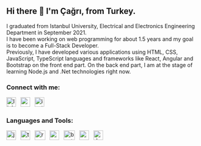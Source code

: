 ## Hi there 👋 I'm Çağrı, from Turkey.

I graduated from Istanbul University, Electrical and Electronics Engineering Department in September 2021. <br />
I have been working on web programming for about 1.5 years and my goal is to become a Full-Stack Developer. <br />
Previously, I have developed various applications using HTML, CSS, JavaScript, TypeScript languages and frameworks like React, Angular and Bootstrap on the front end part. On the back end part, I am at the stage of learning Node.js and .Net technologies right now. 

### Connect with me:

[<img src='https://upload.wikimedia.org/wikipedia/commons/thumb/c/ca/LinkedIn_logo_initials.png/768px-LinkedIn_logo_initials.png' alt='linkedin' width='25' height='25'>](https://www.linkedin.com/in/corskaya/) &nbsp;
[<img src='https://upload.wikimedia.org/wikipedia/commons/thumb/4/4e/Mail_%28iOS%29.svg/768px-Mail_%28iOS%29.svg.png' alt='email' width='25' height='25'>]( mailto:cagriorskaya@hotmail.com) &nbsp;
[<img src='https://upload.wikimedia.org/wikipedia/commons/thumb/e/e7/Instagram_logo_2016.svg/2048px-Instagram_logo_2016.svg.png' alt='instagram' width='25' height='25'>](https://www.instagram.com/orskayacagri/)

### Languages and Tools:

[<img src='https://upload.wikimedia.org/wikipedia/commons/thumb/9/99/Unofficial_JavaScript_logo_2.svg/2048px-Unofficial_JavaScript_logo_2.svg.png' alt='javascript' width='25' height='25'>](https://developer.mozilla.org/en-US/docs/Web/JavaScript?retiredLocale) &nbsp;
[<img src='https://miro.medium.com/max/816/1*TpbxEQy4ckB-g31PwUQPlg.png' alt='typescript' width='25' height='25'>](https://www.typescriptlang.org/) &nbsp;
[<img src='https://upload.wikimedia.org/wikipedia/commons/thumb/4/47/React.svg/1200px-React.svg.png' alt='react' width='28' height='25'>](https://reactjs.org/) &nbsp;
[<img src='https://upload.wikimedia.org/wikipedia/commons/5/50/Angular-logo.png' alt='angular' width='25' height='25'>](https://angular.io/) &nbsp;
[<img src='https://upload.wikimedia.org/wikipedia/commons/thumb/b/b2/Bootstrap_logo.svg/1200px-Bootstrap_logo.svg.png' alt='bootstrap' width='29' height='25'>](https://getbootstrap.com/) &nbsp;
[<img src='https://cdn.icon-icons.com/icons2/2415/PNG/512/csharp_original_logo_icon_146578.png' alt='csharp' width='25' height='25'>](https://docs.microsoft.com/en-us/dotnet/csharp/) &nbsp;
[<img src='https://docs.microsoft.com/dotnet/media/dotnet-logo.png' alt='dot-net' width='25' height='25'>](https://docs.microsoft.com/en-us/dotnet/)
